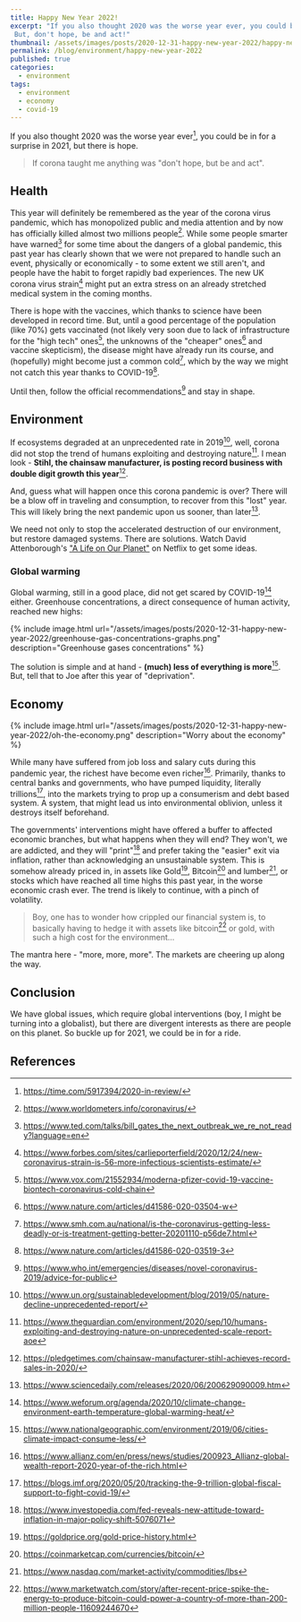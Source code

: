 ```yaml
---
title: Happy New Year 2022!
excerpt: "If you also thought 2020 was the worse year ever, you could be in for a surprise in 2021, but there is hope.
 But, don't hope, be and act!"
thumbnail: /assets/images/posts/2020-12-31-happy-new-year-2022/happy-new-year-2022-thumbnail.png  
permalink: /blog/environment/happy-new-year-2022
published: true
categories:
  - environment
tags:
  - environment
  - economy
  - covid-19
---
```


If you also thought 2020 was the worse year ever[^1], you could be in for a surprise in 2021, but there is hope. 

> If corona taught me anything was "don't hope, but be and act".

[^1]: <https://time.com/5917394/2020-in-review/>

## Health
This year will definitely be remembered as the year of the corona virus pandemic, which has monopolized public and media attention 
and by now has officially killed almost two millions people[^2]. While some people smarter have warned[^3] for some time
 about the dangers of a global pandemic, this past year has clearly shown
that we were not prepared to handle such an event, physically or economically - to some extent we still aren't,
 and people have the habit to forget rapidly bad experiences. The new UK corona virus strain[^4] might put an extra stress
on an already stretched medical system in the coming months. 

There is hope with the vaccines, which thanks to science have been developed in record time.
 But, until a good percentage of the population (like 70%) gets vaccinated
  (not likely very soon due to lack of infrastructure for the "high tech" ones[^5], the unknowns of the "cheaper" ones[^6] and
  vaccine skepticism), the disease might have already run its course, and (hopefully) might become just a common cold[^7],
   which by the way we might not catch this year thanks to COVID-19[^8]. 
  
  Until then, follow the official recommendations[^9] and stay in shape. 
 

[^2]: <https://www.worldometers.info/coronavirus/>
[^3]: <https://www.ted.com/talks/bill_gates_the_next_outbreak_we_re_not_ready?language=en>
[^4]: <https://www.forbes.com/sites/carlieporterfield/2020/12/24/new-coronavirus-strain-is-56-more-infectious-scientists-estimate/>

[^5]: <https://www.vox.com/21552934/moderna-pfizer-covid-19-vaccine-biontech-coronavirus-cold-chain>
[^6]: <https://www.nature.com/articles/d41586-020-03504-w>
[^7]: <https://www.smh.com.au/national/is-the-coronavirus-getting-less-deadly-or-is-treatment-getting-better-20201110-p56de7.html>
[^8]: <https://www.nature.com/articles/d41586-020-03519-3>
[^9]: <https://www.who.int/emergencies/diseases/novel-coronavirus-2019/advice-for-public>


## Environment

If ecosystems degraded at an unprecedented rate in 2019[^10], well, corona did not stop the trend of humans exploiting and destroying nature[^11].
I mean look - **Stihl, the chainsaw manufacturer, is posting record business with double digit growth
this year**[^12]. 

And, guess what will happen once this corona pandemic is over? There will be a blow off in traveling and consumption,
 to recover from this "lost" year. This will likely bring the next pandemic upon us sooner, than later[^13].    

We need not only to stop the accelerated destruction of our environment, but restore damaged systems. There are solutions.
Watch David Attenborough's ["A Life on Our Planet"](https://www.netflix.com/ch-en/title/80216393) on Netflix to get some ideas. 

[^10]: <https://www.un.org/sustainabledevelopment/blog/2019/05/nature-decline-unprecedented-report/>
[^11]: <https://www.theguardian.com/environment/2020/sep/10/humans-exploiting-and-destroying-nature-on-unprecedented-scale-report-aoe>
[^12]: <https://pledgetimes.com/chainsaw-manufacturer-stihl-achieves-record-sales-in-2020/>
[^13]: <https://www.sciencedaily.com/releases/2020/06/200629090009.htm>


### Global warming

Global warming, still in a good place, did not get scared by COVID-19[^14] either. Greenhouse concentrations,
 a direct consequence of human activity, reached new highs:
 
 {% include image.html url="/assets/images/posts/2020-12-31-happy-new-year-2022/greenhouse-gas-concentrations-graphs.png" description="Greenhouse gases concentrations" %}
 
The solution is simple and at hand - **(much) less of everything is more**[^15]. But, tell that to Joe after this year of "deprivation". 
 
 [^14]: <https://www.weforum.org/agenda/2020/10/climate-change-environment-earth-temperature-global-warming-heat/>
 [^15]: <https://www.nationalgeographic.com/environment/2019/06/cities-climate-impact-consume-less/>
 
## Economy

{% include image.html url="/assets/images/posts/2020-12-31-happy-new-year-2022/oh-the-economy.png" description="Worry about the economy" %}

While many have suffered from job loss and salary cuts during this pandemic year, the richest have become even richer[^16].
Primarily, thanks to central banks and governments, who have pumped liquidity, literally trillions[^17], into the markets trying to prop up
 a consumerism and debt based system. A system, that might lead us into environmental oblivion, unless it destroys itself beforehand.  

[^16]: <https://www.allianz.com/en/press/news/studies/200923_Allianz-global-wealth-report-2020-year-of-the-rich.html>
[^17]: <https://blogs.imf.org/2020/05/20/tracking-the-9-trillion-global-fiscal-support-to-fight-covid-19/>

The governments' interventions might have offered a buffer to affected economic branches, but what happens when they will end?
They won't, we are addicted, and they will "print"[^18] and prefer taking the "easier" exit via inflation, rather than
 acknowledging an unsustainable system. This is somehow already priced in, in assets like Gold[^19],
   Bitcoin[^20] and lumber[^21], or stocks which have reached all time highs this past year, in the worse economic crash ever.
    The trend is likely to continue, with a pinch of volatility.

> Boy, one has to wonder how crippled our financial system is, to basically having to hedge it with assets like bitcoin[^22]
> or gold, with such a high cost for the environment... 
 
[^18]: <https://www.investopedia.com/fed-reveals-new-attitude-toward-inflation-in-major-policy-shift-5076071>
[^19]: <https://goldprice.org/gold-price-history.html>
[^20]: <https://coinmarketcap.com/currencies/bitcoin/>
[^21]: <https://www.nasdaq.com/market-activity/commodities/lbs>
[^22]: <https://www.marketwatch.com/story/after-recent-price-spike-the-energy-to-produce-bitcoin-could-power-a-country-of-more-than-200-million-people-11609244670>

 The mantra here - "more, more, more". The markets are cheering up along the way. 

  
## Conclusion
We have global issues, which require global interventions (boy, I might be turning into a globalist), but there are 
divergent interests as there are people on this planet. So buckle up for 2021, we could be in for a ride.

## References

